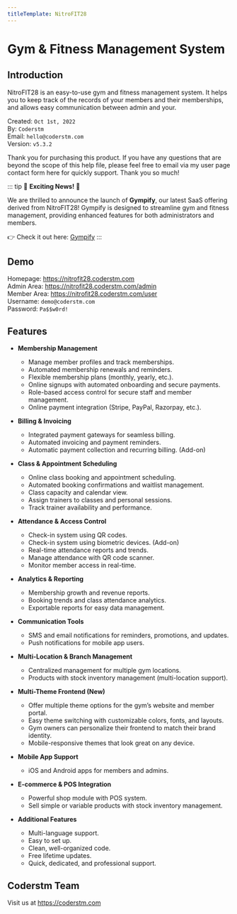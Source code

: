 ```yaml
---
titleTemplate: NitroFIT28
---
```


# Gym & Fitness Management System

## Introduction
NitroFIT28 is an easy-to-use gym and fitness management system. It helps you to keep track of the records of your members and their memberships, and allows easy communication between admin and your.

Created: `Oct 1st, 2022`<br>
By: `Coderstm`<br>
Email: `hello@coderstm.com`<br>
Version: `v5.3.2`

Thank you for purchasing this product. If you have any questions that are beyond the scope of this help file, please feel free to email via my user page contact form here for quickly support. Thank you so much!

::: tip 🎉 **Exciting News!** 🎉

We are thrilled to announce the launch of **Gympify**, our latest SaaS offering derived from NitroFIT28! Gympify is designed to streamline gym and fitness management, providing enhanced features for both administrators and members.

👉 Check it out here: [Gympify](https://coderstm.gumroad.com/l/gympify)
:::

## Demo
Homepage: https://nitrofit28.coderstm.com<br>
Admin Area: https://nitrofit28.coderstm.com/admin<br>
Member Area: https://nitrofit28.coderstm.com/user<br>
Username: `demo@coderstm.com`<br>
Password: `Pa$$w0rd!`

## Features
- **Membership Management**
  - Manage member profiles and track memberships.
  - Automated membership renewals and reminders.
  - Flexible membership plans (monthly, yearly, etc.).
  - Online signups with automated onboarding and secure payments.
  - Role-based access control for secure staff and member management.
  - Online payment integration (Stripe, PayPal, Razorpay, etc.).

- **Billing & Invoicing**
  - Integrated payment gateways for seamless billing.
  - Automated invoicing and payment reminders.
  - Automatic payment collection and recurring billing. (Add-on)

- **Class & Appointment Scheduling**
  - Online class booking and appointment scheduling.
  - Automated booking confirmations and waitlist management.
  - Class capacity and calendar view.
  - Assign trainers to classes and personal sessions.
  - Track trainer availability and performance.

- **Attendance & Access Control**
  - Check-in system using QR codes.
  - Check-in system using biometric devices. (Add-on)
  - Real-time attendance reports and trends.
  - Manage attendance with QR code scanner.
  - Monitor member access in real-time.

- **Analytics & Reporting**
  - Membership growth and revenue reports.
  - Booking trends and class attendance analytics.
  - Exportable reports for easy data management.

- **Communication Tools**
  - SMS and email notifications for reminders, promotions, and updates.
  - Push notifications for mobile app users.

- **Multi-Location & Branch Management**
  - Centralized management for multiple gym locations.
  - Products with stock inventory management (multi-location support).

- **Multi-Theme Frontend (New)**
  - Offer multiple theme options for the gym’s website and member portal.
  - Easy theme switching with customizable colors, fonts, and layouts.
  - Gym owners can personalize their frontend to match their brand identity.
  - Mobile-responsive themes that look great on any device.

- **Mobile App Support**
  - iOS and Android apps for members and admins.

- **E-commerce & POS Integration**
  - Powerful shop module with POS system.
  - Sell simple or variable products with stock inventory management.

- **Additional Features**
  - Multi-language support.
  - Easy to set up.
  - Clean, well-organized code.
  - Free lifetime updates.
  - Quick, dedicated, and professional support.

## Coderstm Team
Visit us at https://coderstm.com

